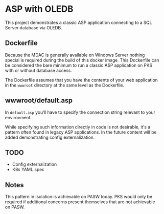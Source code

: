 # ASP with OLEDB

This project demonstrates a classic ASP application connecting to a SQL Server database via OLEDB.

## Dockerfile
Because the MDAC is generally available on Windows Server nothing special is required during the build of this docker image. This Dockerfile can be considered the bare minimum to run a classic ASP application on PKS with or without database access.

The Dockerfile assumes that you have the contents of your web application in the `wwwroot` directory at the same level as the Dockerfile.

## wwwroot/default.asp 
In `default.asp` you'll have to specify the connection string relevant to your environment. 

While specifying such information directly in code is not desirable, it's a pattern often found in legacy ASP applications. In the future content will be added demonstrating config externalization.

## TODO
* Config externalization
* K8s YAML spec

## Notes

This pattern in isolation is achievable on PASW today. PKS would only be required if additional concerns present themselves that are not achievable on PASW.